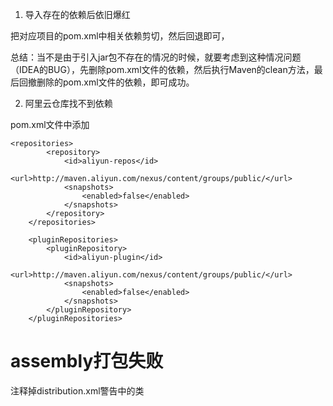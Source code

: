 1. 导入存在的依赖后依旧爆红

把对应项目的pom.xml中相关依赖剪切，然后回退即可，

总结：当不是由于引入jar包不存在的情况的时候，就要考虑到这种情况问题（IDEA的BUG），先删除pom.xml文件的依赖，然后执行Maven的clean方法，最后回撤删除的pom.xml文件的依赖，即可成功。

2. 阿里云仓库找不到依赖

pom.xml文件中添加

```
<repositories>
        <repository>
            <id>aliyun-repos</id>
            <url>http://maven.aliyun.com/nexus/content/groups/public/</url>
            <snapshots>
                <enabled>false</enabled>
            </snapshots>
        </repository>
    </repositories>
 
    <pluginRepositories>
        <pluginRepository>
            <id>aliyun-plugin</id>
            <url>http://maven.aliyun.com/nexus/content/groups/public/</url>
            <snapshots>
                <enabled>false</enabled>
            </snapshots>
        </pluginRepository>
    </pluginRepositories>
```

# assembly打包失败

注释掉distribution.xml警告中的类
